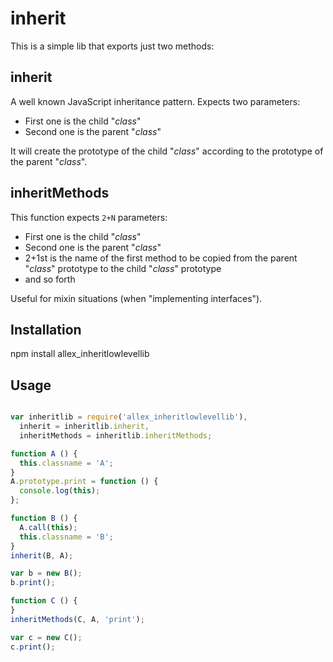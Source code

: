 # inherit
This is a simple lib that exports just two methods:

## inherit
A well known JavaScript inheritance pattern. Expects two parameters:
- First one is the child "_class_"
- Second one is the parent "_class_"

It will create the prototype of the child "_class_" according to the prototype of the parent "_class_".


## inheritMethods
This function expects `2+N` parameters: 
- First one is the child "_class_"
- Second one is the parent "_class_"
- 2+1st is the name of the first method to be copied from the parent "_class_" prototype to the child "_class_" prototype
- and so forth

Useful for mixin situations (when "implementing interfaces").

## Installation

npm install allex_inheritlowlevellib

## Usage

```javascript

var inheritlib = require('allex_inheritlowlevellib'),
  inherit = inheritlib.inherit,
  inheritMethods = inheritlib.inheritMethods;

function A () {
  this.classname = 'A';
}
A.prototype.print = function () {
  console.log(this);
};

function B () {
  A.call(this);
  this.classname = 'B';
}
inherit(B, A);

var b = new B();
b.print();

function C () {
}
inheritMethods(C, A, 'print');

var c = new C();
c.print();

```

